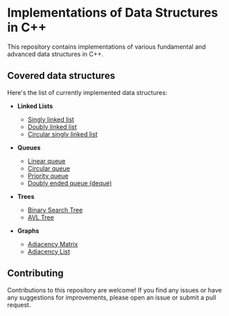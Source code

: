 # Implementations of Data Structures in C++

This repository contains implementations of various fundamental and advanced data structures in C++.

## Covered data structures

Here's the list of currently implemented data structures: 

- **Linked Lists**
     - [Singly linked list](https://github.com/sindhu213/Data-Structures/blob/main/Linked%20Lists/SinglyLinkedList.cpp)
     - [Doubly linked list](https://github.com/sindhu213/Data-Structures/blob/main/Linked%20Lists/DoublyLinkedList.cpp)
     - [Circular singly linked list](https://github.com/sindhu213/Data-Structures/blob/main/Linked%20Lists/CircularLinkedList.cpp)
 
-  **Queues**
     - [Linear queue](https://github.com/sindhu213/Data-Structures/blob/main/Queues/LinearQueue.cpp)
     - [Circular queue](https://github.com/sindhu213/Data-Structures/blob/main/Queues/CircularQueue.cpp)
     - [Priority queue](https://github.com/sindhu213/Data-Structures/blob/main/Queues/PriorityQueue.cpp)
     - [Doubly ended queue (deque)](https://github.com/sindhu213/Data-Structures/blob/main/Queues/DoubleEndedQueue.cpp)
 
- **Trees**
     - [Binary Search Tree](https://github.com/sindhu213/Data-Structures/blob/main/Trees/BinarySearchTree.cpp)
     - [AVL Tree](https://github.com/sindhu213/Data-Structures/blob/main/Trees/AVL.cpp)
 
- **Graphs**
     - [Adjacency Matrix](https://github.com/sindhu213/Data-Structures/blob/main/Graphs/AdjacencyMatrix.cpp)
     - [Adjacency List](https://github.com/sindhu213/Data-Structures/blob/main/Graphs/AdjacencyList.cpp)

## Contributing
Contributions to this repository are welcome! If you find any issues or have any suggestions for improvements, please open an issue or submit a pull request.

